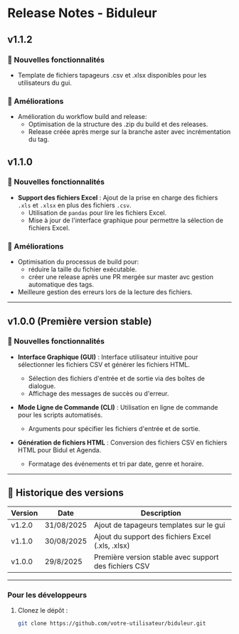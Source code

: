 # Release Notes - Biduleur

## v1.1.2
### 🌟 Nouvelles fonctionnalités
- Template de fichiers tapageurs .csv et .xlsx disponibles pour les utilisateurs du gui.

### 🔧 Améliorations
- Amélioration du workflow build and release:
  - Optimisation de la structure des .zip du build et des releases.
  - Release créée après merge sur la branche aster avec incrémentation du tag.

## v1.1.0
### 🌟 Nouvelles fonctionnalités
- **Support des fichiers Excel** : Ajout de la prise en charge des fichiers `.xls` et `.xlsx` en plus des fichiers `.csv`.
  - Utilisation de `pandas` pour lire les fichiers Excel.
  - Mise à jour de l'interface graphique pour permettre la sélection de fichiers Excel.

### 🔧 Améliorations
- Optimisation du processus de build pour:
  - réduire la taille du fichier exécutable.
  - créer une release après une PR mergée sur master avc gestion automatique des tags.
- Meilleure gestion des erreurs lors de la lecture des fichiers.

---

## v1.0.0 (Première version stable)
### 🌟 Nouvelles fonctionnalités
- **Interface Graphique (GUI)** : Interface utilisateur intuitive pour sélectionner les fichiers CSV et générer les fichiers HTML.
  - Sélection des fichiers d'entrée et de sortie via des boîtes de dialogue.
  - Affichage des messages de succès ou d'erreur.

- **Mode Ligne de Commande (CLI)** : Utilisation en ligne de commande pour les scripts automatisés.
  - Arguments pour spécifier les fichiers d'entrée et de sortie.

- **Génération de fichiers HTML** : Conversion des fichiers CSV en fichiers HTML pour Bidul et Agenda.
  - Formatage des événements et tri par date, genre et horaire.

---

## 📅 Historique des versions

| Version | Date       | Description                                           |
|---------|------------|-------------------------------------------------------|
| v1.2.0  | 31/08/2025  | Ajout de tapageurs templates sur le gui               |
| v1.1.0  | 30/08/2025 | Ajout du support des fichiers Excel (.xls, .xlsx)     |
| v1.0.0  | 29/8/2025  | Première version stable avec support des fichiers CSV |

---

### Pour les développeurs
1. Clonez le dépôt :
   ```bash
   git clone https://github.com/votre-utilisateur/biduleur.git
